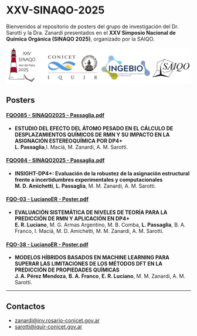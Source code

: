 # XXV-SINAQO-2025

Bienvenidos al repositorio de posters del grupo de investigación del Dr. Sarotti y la Dra. Zanardi presentados en el **XXV Simposio Nacional de Química Orgánica (SINAQO 2025)**, organizado por la SAIQO.

<img alt="Show" src="https://github.com/Sarotti-Lab/XXV-SINAQO-2025/raw/main/LA2.png" width="578" height="100"/>

## Posters

#### [FQO085 - SINAQO2025 - Passaglia.pdf](https://github.com/user-attachments/files/23169438/FQO085-SINAQO2025-Passaglia.pdf)
* **ESTUDIO DEL EFECTO DEL ÁTOMO PESADO EN EL CÁLCULO DE DESPLAZAMIENTOS QUÍMICOS DE RMN Y SU IMPACTO EN LA ASIGNACIÓN ESTEREOQUÍMICA POR DP4+**  
  **L. Passaglia**,I. Maciá, M. Zanardi, A. M. Sarotti.


#### [FQO084 - SINAQO2025 - Passaglia.pdf](https://github.com/Sarotti-Lab/XXV-SINAQO-2025/raw/main/Posters/FQO084-SINAQO2025-Passaglia.pdf)
* **INSIGHT-DP4+: Evaluación de la robustez de la asignación estructural frente a incertidumbres experimentales y computacionales**  
  **M. D. Amichetti**, **L. Passaglia**, M. M. Zanardi, A. M. Sarotti.

#### [FQO-03 - LucianoER - Poster.pdf](https://github.com/Sarotti-Lab/XXV-SINAQO-2025/raw/main/Posters/FQO-03-LucianoER-Poster.pdf)
* **EVALUACIÓN SISTEMÁTICA DE NIVELES DE TEORÍA PARA LA PREDICCIÓN DE RMN Y APLICACIÓN EN DP4+**  
  **E. R. Luciano**, M. G. Armas Argentino, M. B. Comba, **L. Passaglia**, B. A. Franco, I. Maciá, M. D. Amichetti, M. M. Zanardi, A. M. Sarotti.

#### [FQO-38 - LucianoER - Poster.pdf](https://github.com/Sarotti-Lab/XXV-SINAQO-2025/raw/main/Posters/FQO-38-LucianoER-Poster.pdf)
* **MODELOS HÍBRIDOS BASADOS EN MACHINE LEARNING PARA SUPERAR LAS LIMITACIONES DE LOS MÉTODOS DFT EN LA PREDICCIÓN DE PROPIEDADES QUÍMICAS**  
  **J. A. Pérez Mendoza**, **B. A. Franco**, **E. R. Luciano**, M. M. Zanardi, A. M. Sarotti.

---

## Contactos
* zanardi@inv.rosario-conicet.gov.ar  
* sarotti@iquir-conicet.gov.ar
